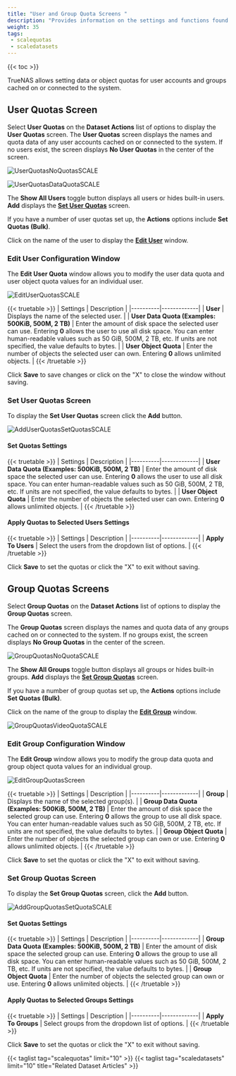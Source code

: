 ```yaml
---
title: "User and Group Quota Screens "
description: "Provides information on the settings and functions found on the User and Group Quota screens."
weight: 35
tags: 
 - scalequotas
 - scaledatasets
---
```


{{< toc >}}

TrueNAS allows setting data or object quotas for user accounts and groups cached on or connected to the system.

## User Quotas Screen
Select **User Quotas** on the **Dataset Actions** list of options to display the **User Quotas** screen.
The **User Quotas** screen displays the names and quota data of any user accounts cached on or connected to the system. If no users exist, the screen displays **No User Quotas** in the center of the screen.

![UserQuotasNoQuotasSCALE](/images/SCALE/22.12/UserQuotasNoQuotasSCALE.png "User Quotas Screen")

![UserQuotasDataQuotaSCALE](/images/SCALE/22.12/UserQuotasDataQuotaSCALE.png "User Quotas List View")

The **Show All Users** toggle button displays all users or hides built-in users. **Add** displays the **[Set User Quotas](#set-user-quotas-screen)** screen.

If you have a number of user quotas set up, the **Actions** options include **Set Quotas (Bulk)**.

Click on the name of the user to display the **[Edit User](#edit-user-configuration-window)** window.

### Edit User Configuration Window
The **Edit User Quota** window allows you to modify the user data quota and user object quota values for an individual user.

![EditUserQuotasSCALE](/images/SCALE/22.12/EditUserQuotasSCALE.png "Edit User Quota")

{{< truetable >}}
| Settings | Description |
|----------|-------------|
| **User** | Displays the name of the selected user. |
| **User Data Quota (Examples: 500KiB, 500M, 2 TB)** | Enter the amount of disk space the selected user can use. Entering **0** allows the user to use all disk space. You can enter human-readable values such as 50 GiB, 500M, 2 TB, etc. If units are not specified, the value defaults to bytes.  |
| **User Object Quota** | Enter the number of objects the selected user can own. Entering **0** allows unlimited objects. |
{{< /truetable >}}

Click **Save** to save changes or click on the "X" to close the window without saving.

### Set User Quotas Screen
To display the **Set User Quotas** screen click the **Add** button.

![AddUserQuotasSetQuotasSCALE](/images/SCALE/22.12/AddUserQuotasSetQuotasSCALE.png "Set User Quotas")

#### Set Quotas Settings

{{< truetable >}}
| Settings | Description |
|----------|-------------|
| **User Data Quota (Examples: 500KiB, 500M, 2 TB)** | Enter the amount of disk space the selected user can use. Entering **0** allows the user to use all disk space. You can enter human-readable values such as 50 GiB, 500M, 2 TB, etc. If units are not specified, the value defaults to bytes. |
| **User Object Quota** | Enter the number of objects the selected user can own. Entering **0** allows unlimited objects. |
{{< /truetable >}}

#### Apply Quotas to Selected Users Settings

{{< truetable >}}
| Settings | Description |
|----------|-------------|
| **Apply To Users** | Select the users from the dropdown list of options. |
{{< /truetable >}}

Click **Save** to set the quotas or click the "X" to exit without saving.

## Group Quotas Screens
Select **Group Quotas** on the **Dataset Actions** list of options to display the **Group Quotas** screen.

The **Group Quotas** screen displays the names and quota data of any groups cached on or connected to the system. If no groups exist, the screen displays **No Group Quotas** in the center of the screen.

![GroupQuotasNoQuotaSCALE](/images/SCALE/22.12/GroupQuotasNoQuotaSCALE.png "Group Quotas Screen")

The **Show All Groups** toggle button displays all groups or hides built-in groups. **Add** displays the **[Set Group Quotas](#set-group-quotas-screen)** screen.

If you have a number of group quotas set up, the **Actions** options include **Set Quotas (Bulk)**.

Click on the name of the group to display the **[Edit Group](#edit-group-configuration-window)** window.

![GroupQuotasVideoQuotaSCALE](/images/SCALE/22.12/GroupQuotasVideoQuotaSCALE.png "Group Quotas List View")

### Edit Group Configuration Window
The **Edit Group** window allows you to modify the group data quota and group object quota values for an individual group.

![EditGroupQuotasScreen](/images/SCALE/22.12/EditGroupQuotasScreen.png "Edit Group Quota")

{{< truetable >}}
| Settings | Description |
|----------|-------------|
| **Group** | Displays the name of the selected group(s).  |
| **Group Data Quota (Examples: 500KiB, 500M, 2 TB)** | Enter the amount of disk space the selected group can use. Entering **0** allows the group to use all disk space. You can enter human-readable values such as 50 GiB, 500M, 2 TB, etc. If units are not specified, the value defaults to bytes. |
| **Group Object Quota** | Enter the number of objects the selected group can own or use. Entering **0** allows unlimited objects. |
{{< /truetable >}}

Click **Save** to set the quotas or click the "X" to exit without saving.

### Set Group Quotas Screen
To display the **Set Group Quotas** screen, click the **Add** button.

![AddGroupQuotasSetQuotaSCALE](/images/SCALE/22.12/AddGroupQuotasSetQuotaSCALE.png "Set Group Quotas")

#### Set Quotas Settings

{{< truetable >}}
| Settings | Description |
|----------|-------------|
| **Group Data Quota (Examples: 500KiB, 500M, 2 TB)** | Enter the amount of disk space the selected group can use. Entering **0** allows the group to use all disk space. You can enter human-readable values such as 50 GiB, 500M, 2 TB, etc. If units are not specified, the value defaults to bytes. |
| **Group Object Quota** | Enter the number of objects the selected group can own or use. Entering **0** allows unlimited objects. |
{{< /truetable >}}

#### Apply Quotas to Selected Groups Settings

{{< truetable >}}
| Settings | Description |
|----------|-------------|
| **Apply To Groups** | Select groups from the dropdown list of options. |
{{< /truetable >}}

Click **Save** to set the quotas or click the "X" to exit without saving.

{{< taglist tag="scalequotas" limit="10" >}}
{{< taglist tag="scaledatasets" limit="10" title="Related Dataset Articles" >}}

